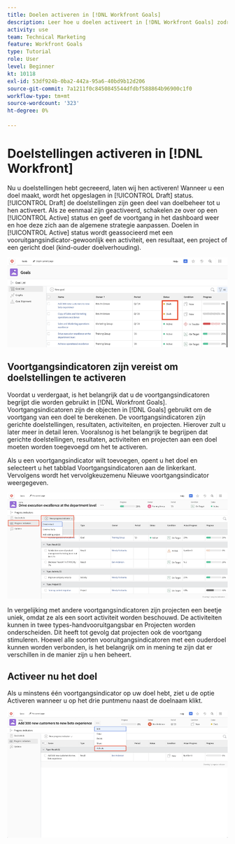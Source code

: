 ```yaml
---
title: Doelen activeren in [!DNL Workfront Goals]
description: Leer hoe u doelen activeert in [!DNL Workfront Goals] zodra u ze hebt gemaakt.
activity: use
team: Technical Marketing
feature: Workfront Goals
type: Tutorial
role: User
level: Beginner
kt: 10118
exl-id: 53df924b-0ba2-442a-95a6-40bd9b12d206
source-git-commit: 7a1211f0c8450845544dfdbf588864b96900c1f0
workflow-type: tm+mt
source-wordcount: '323'
ht-degree: 0%

---
```


# Doelstellingen activeren in [!DNL Workfront]

Nu u doelstellingen hebt gecreeerd, laten wij hen activeren! Wanneer u een doel maakt, wordt het opgeslagen in [!UICONTROL Draft] status. [!UICONTROL Draft] de doelstellingen zijn geen deel van doelbeheer tot u hen activeert. Als ze eenmaal zijn geactiveerd, schakelen ze over op een [!UICONTROL Active] status en geef de voortgang in het dashboard weer en hoe deze zich aan de algemene strategie aanpassen. Doelen in [!UICONTROL Active] status wordt geassocieerd met een vooruitgangsindicator-gewoonlijk een activiteit, een resultaat, een project of een gericht doel (kind-ouder doelverhouding).

![Een screenshot van een doel in Workfront Goals in een conceptstatus](assets/04-workfront-goals-activate-goals.png)

## Voortgangsindicatoren zijn vereist om doelstellingen te activeren

Voordat u verdergaat, is het belangrijk dat u de voortgangsindicatoren begrijpt die worden gebruikt in [!DNL Workfront Goals]. Voortgangsindicatoren zijn de objecten in [!DNL Goals] gebruikt om de voortgang van een doel te berekenen. De voortgangsindicatoren zijn gerichte doelstellingen, resultaten, activiteiten, en projecten. Hierover zult u later meer in detail leren. Vooralsnog is het belangrijk te begrijpen dat gerichte doelstellingen, resultaten, activiteiten en projecten aan een doel moeten worden toegevoegd om het te activeren.

Als u een voortgangsindicator wilt toevoegen, opent u het doel en selecteert u het tabblad Voortgangsindicatoren aan de linkerkant. Vervolgens wordt het vervolgkeuzemenu Nieuwe voortgangsindicator weergegeven.

![Een schermafbeelding met resultaten, activiteiten en projecten en indicatoren voor de voortgang van het doel.](assets/05-workfront-goals-progress-indicators.png)

In vergelijking met andere voortgangsindicatoren zijn projecten een beetje uniek, omdat ze als een soort activiteit worden beschouwd. De activiteiten kunnen in twee types-handvooruitgangsbar en Projecten worden onderscheiden. Dit heeft tot gevolg dat projecten ook de voortgang stimuleren. Hoewel alle soorten vooruitgangsindicatoren met een ouderdoel kunnen worden verbonden, is het belangrijk om in mening te zijn dat er verschillen in de manier zijn u hen beheert.

## Activeer nu het doel

Als u minstens één voortgangsindicator op uw doel hebt, ziet u de optie Activeren wanneer u op het drie puntmenu naast de doelnaam klikt.

![Een schermafbeelding die laat zien hoe u een doel activeert.](assets/activate-a-goal-with-a-result.png)
